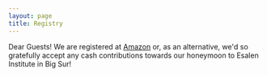 ```yaml
---
layout: page
title: Registry
---
```


Dear Guests! We are registered at [Amazon](http://www.amazon.com/registry/wedding/DCL1KBD4XCIQ)
or, as an alternative, we'd so gratefully accept any cash contributions towards our honeymoon to Esalen Institute in Big Sur!    
